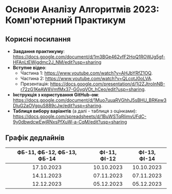 # Основи Аналізу Алгоритмів 2023: Комп'ютерний Практикум

## Корисні посилання

- **Завдання практикуму**: https://docs.google.com/document/d/1m3BGe462vfF2HoQ1ROWJg5gf-HFAnLtEWjgdmc2J_NM/edit?usp=sharing
- **Вступне відео**:
    - Частина 1: https://www.youtube.com/watch?v=AHJbYRfZ1OQ.
    - Частина 2: https://www.youtube.com/watch?v=QLcotJ0oLVA.
    - Презентація: https://docs.google.com/presentation/d/1j2ZJtroInNB-r72zG1KeAW8VmfMx37-GGyqVOt_hCeo/edit?usp=sharing.
- **Інструкція з користування GitHub-ом**: https://docs.google.com/document/d/1Muo7uuaRVGhhJ5sBHU_BRKew3DluG2aOVgpuS889cJw/edit?usp=sharing.
- **Таблиця вибору варіантів** (а далі - таблиця з оцінками): https://docs.google.com/spreadsheets/d/1BuWSTqRlimvUFdC-9y0dbwdcwEwjRNxsPfXuW-a-CqM/edit?usp=sharing

## Графік дедлайнів

| ФБ-11, ФБ-12, ФБ-13, ФБ-14 | ФІ-11, ФІ-12 | ФІ-13, ФІ-14 | 
|:--------------------------:|:------------:|:------------:|
|        17.10.2023          |  10.10.2023  |  10.10.2023  | 
|        14.11.2023          |  07.11.2023  |  07.11.2023  | 
|        12.12.2023          |  05.12.2023  |  05.12.2023  | 
